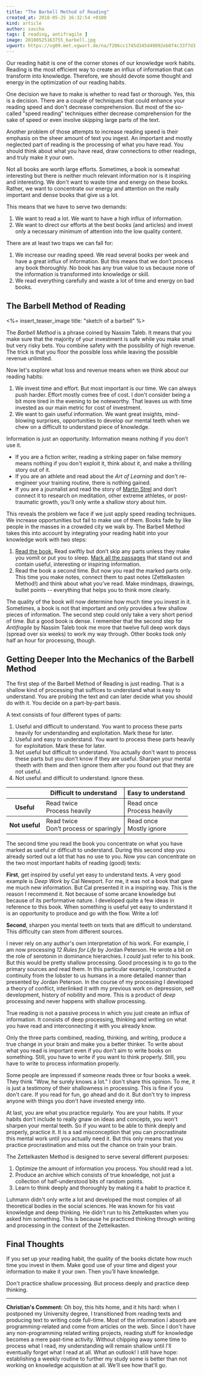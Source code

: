```yaml
---
title: "The Barbell Method of Reading"
created_at: 2018-05-25 16:32:54 +0100
kind: article
author: sascha
tags: [ reading, antifragile ]
image: 20180525163755_barbell.jpg
vgwort: https://vg09.met.vgwort.de/na/f206cc1745d345d49092eb0f4c33f7d3
---
```


Our reading habit is one of the corner stones of our knowledge work habits. Reading is the most efficient way to create an influx of information that can transform into knowledge. Therefore, we should devote some thought and energy in the optimization of our reading habits.

One decision we have to make is whether to read fast or thorough. Yes, this is a decision. There are a couple of techniques that could enhance your reading speed and don't decrease comprehension. But most of the so-called "speed reading" techniques either decrease comprehension for the sake of speed or even involve skipping large parts of the text.

Another problem of those attempts to increase reading speed is their emphasis on the sheer amount of text you ingest. An important and mostly neglected part of reading is the processing of what you have read. You should think about what you have read, draw connections to other readings, and truly make it your own.

Not all books are worth large efforts. Sometimes, a book is somewhat interesting but there is neither much relevant information nor is it inspiring and interesting. We don't want to waste time and energy on these books. Rather, we want to concentrate our energy and attention on the really important and dense books that give us a lot. 

This means that we have to serve two demands:

1. We want to read a lot. We want to have a high influx of information.
2. We want to direct our efforts at the best books (and articles) and invest only a necessary minimum of attention into the low quality content. 

There are at least two traps we can fall for:

1. We increase our reading speed. We read several books per week and have a great influx of information. But this means that we don’t process any book thoroughly. No book has any true value to us because none of the information is transformed into knowledge or skill.
2. We read everything carefully and waste a lot of time and energy on bad books.

## The Barbell Method of Reading

<%= insert_teaser_image title: "sketch of a barbell" %>

The *Barbell Method* is a phrase coined by Nassim Taleb. It means that you make sure that the majority of your investment is safe while you make small but very risky bets. You combine safety with the possibility of high revenue. The trick is that you floor the possible loss while leaving the possible revenue unlimited.

Now let's explore what loss and revenue means when we think about our reading habits:

1. We invest time and effort. But most important is our time. We can always push harder. Effort mostly comes free of cost. I don't consider being a bit more tired in the evening to be noteworthy. That leaves us with time invested as our main metric for cost of investment.
2. We want to gain useful information. We want great insights, mind-blowing surprises, opportunities to develop our mental teeth when we chew on a difficult to understand piece of knowledge. 

Information is just an opportunity. Information means nothing if you don’t use it. 

- If you are a fiction writer, reading a striking paper on false memory means nothing if you don't exploit it, think about it, and make a thrilling story out of it.
- If you are an athlete and read about the *Art of Learning* and don't re-engineer your training routine, there is nothing gained.
- If you are a journalist and read the story of [Martin Strel](https://www.youtube.com/watch?v=gLtAsC2smfo) and don’t connect it to research on meditation, other extreme athletes, or post-traumatic growth, you'll only write a shallow story about him.

This reveals the problem we face if we just apply speed reading techniques. We increase opportunities but fail to make use of them. Books fade by like people in the masses in a crowded city we walk by. The Barbell Method takes this into account by integrating your reading habit into your knowledge work with two steps:

1. [Read the book.](https://zettelkasten.de/posts/reading-is-searching/) Read swiftly but don’t skip any parts unless they make you vomit or put you to sleep. [Mark all the passages](https://zettelkasten.de/posts/making-proper-marks-in-books/) that stand out and contain useful, interesting or inspiring information.
2. Read the book a second time. But now you read the marked parts only. This time you make notes, connect them to past notes (Zettelkasten Method!) and think about what you’ve read. Make mindmaps, drawings, bullet points -- everything that helps you to think more clearly. 

The quality of the book will now determine how much time you invest in it. Sometimes, a book is not that important and only provides a few shallow pieces of information. The second step could only take a very short period of time. But a good book is dense. I remember that the second step for *Antifragile* by Nassim Taleb took me more that twelve full deep work days (spread over six weeks) to work my way through. Other books took only half an hour for processing, though. 

## Getting Deeper Into the Mechanics of the Barbell Method

The first step of the Barbell Method of Reading is just reading. That is a shallow kind of processing that suffices to understand what is easy to understand. You are probing the text and can later decide what you should do with it. You decide on a part-by-part basis. 

A text consists of four different types of parts:

1. Useful and difficult to understand. You want to process these parts heavily for understanding and exploitation. Mark these for later.
2. Useful and easy to understand. You want to process these parts heavily for exploitation. Mark these for later.
3. Not useful but difficult to understand. You actually don't want to process these parts but you don't know if they are useful. Sharpen your mental theeth with them and then ignore them after you found out that they are not useful.
4. Not useful and difficult to understand. Ignore these.

<table>
  <thead>
    <tr>
      <th></th>
      <th style="border-right: 1px solid black;">Difficult to understand</th>
      <th>Easy to understand</th>
    </tr>
  </thead>
  <tbody>
    <tr style="border-bottom: 1px solid black;">
      <th><strong>Useful</strong></th>
      <td style="border-right: 1px solid black;">Read twice<br>Process heavily</td>
      <td>Read once<br>Process heavily</td>
    </tr>
    <tr>
      <th><strong>Not useful</strong></th>
      <td style="border-right: 1px solid black;">Read twice<br>Don&#8217;t process or sparingly</td>
      <td>Read once<br>Mostly ignore</td>
    </tr>
  </tbody>
</table>

The second time you read the book you concentrate on what you have marked as useful or difficult to understand. During this second step you already sorted out a lot that has no use to you. Now you can concentrate on the two most important habits of reading (good) texts:

**First**, get inspired by useful yet easy to understand texts. A very good example is *Deep Work* by Cal Newport. For me, it was not a book that gave me much new information. But Cal presented it in a inspiring way. This is the reason I recommend it. Not because of some arcane knowledge but because of its performative nature. I developed quite a few ideas in reference to this book. When something is useful yet easy to understand it is an opportunity to produce and go with the flow. Write a lot!

**Second**, sharpen you mental teeth on texts that are difficult to understand. This difficulty can stem from different sources. 

I never rely on any author's own interpretation of his work. For example, I am now processing *12 Rules for Life* by Jordan Peterson. He wrote a bit on the role of serotonin in dominance hierarchies. I *could* just refer to his book. But this would be pretty shallow processing. Good processing is to go to the primary sources and read them. In this particular example, I constructed a continuity from the lobster to us humans in a more detailed manner than presented by Jordan Peterson. In the course of my processing I developed a theory of conflict, interlinked it with my previous work on depression, self development, history of nobility and more. This is a product of *deep* processing and never happens with shallow processing. 

True reading is not a passive process in which you just create an influx of information. It consists of deep processing, thinking and writing on what you have read and interconnecting it with you already know. 

Only the three parts combined, reading, thinking, and writing, produce a true change in your brain and make you a better thinker. To write about what you read is important even if you don't aim to write books on something. Still, you have to write if you want to think properly. Still, you have to write to process information properly. 

Some people are impressed if someone reads three or four books a week. They think "Wow, he surely knows a lot." I don't share this opinion. To me, it is just a testimony of their shallowness in processing. This is fine if you don't care. If you read for fun, go ahead and do it. But don't try to impress anyone with things you don't have invested energy into.

At last, you are what you practice regularly. You are your habits. If your habits don't include to really gnaw on ideas and concepts, you won't sharpen your mental teeth. So if you want to be able to think deeply and properly, practice it. It is a sad misconception that you can procrastinate this mental work until you actually need it. But this only means that you practice procrastination and miss out the chance on train your brain.

The Zettelkasten Method is designed to serve several different purposes:

1. Optimize the amount of information you process. You should read a lot.
2. Produce an archive which consists of true knowledge, not just a collection of half-understood bits of random points. 
3. Learn to think deeply and thoroughly by making it a habit to practice it. 

Luhmann didn't only write a lot and developed the most complex of all theoretical bodies in the social sciences. He was known for his vast knowledge and deep thinking. He didn't run to his Zettelkasten when you asked him something. This is because he practiced thinking through writing and processing in the context of the Zettelkasten.

## Final Thoughts

If you set up your reading habit, the quality of the books dictate how much time you invest in them. Make good use of your time and digest your information to make it your own. Then you’ll have knowledge.

Don't practice shallow processing. But process deeply and practice deep thinking.

----

**Christian's Comment:** Oh boy, this hits home, and it hits hard: when I postponed my University degree, I transitioned from reading texts and producing text to writing code full-time. Most of the information I absorb are programming-related and come from articles on the web. Since I don't have any non-programming related writing projects, reading stuff for knowledge becomes a mere past-time activity. Without chipping away some time to process what I read, my understanding will remain shallow until I'll eventually forget what I read at all. What an outlook! I still have hope: establishing a weekly routine to further my study some is better than not working on knowledge acquisition at all. We'll see how that'll go.
